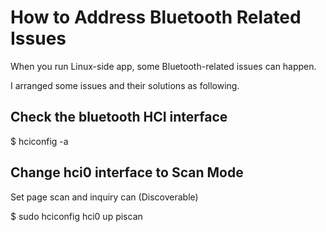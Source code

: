 # How to Address Bluetooth Related Issues

When you run Linux-side app, some Bluetooth-related issues can happen.

I arranged some issues and their solutions as following.

## Check the bluetooth HCI interface

$ hciconfig -a

## Change hci0 interface to Scan Mode

Set page scan and inquiry can (Discoverable)

$ sudo hciconfig hci0 up piscan
